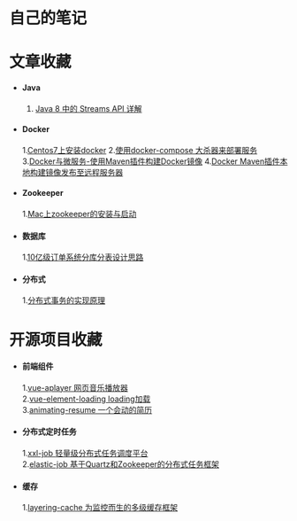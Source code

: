 # 自己的笔记
    

# 文章收藏     
- #### Java  
    1. [Java 8 中的 Streams API 详解](https://www.ibm.com/developerworks/cn/java/j-lo-java8streamapi/)  

- #### Docker  
    1.[Centos7上安装docker](https://www.cnblogs.com/yufeng218/p/8370670.html)
    2.[使用docker-compose 大杀器来部署服务](https://www.cnblogs.com/neptunemoon/p/6512121.html)
    3.[Docker与微服务-使用Maven插件构建Docker镜像](https://blog.csdn.net/keketrtr/article/details/78042856)
    4.[Docker Maven插件本地构建镜像发布至远程服务器](https://blog.csdn.net/laravelshao/article/details/79773895)

- #### Zookeeper
    1.[Mac上zookeeper的安装与启动](https://www.jianshu.com/p/5491d16e6abd)

- #### 数据库
    1.[10亿级订单系统分库分表设计思路](https://mp.weixin.qq.com/s/EY1L-7GpZ8AVsaM8sdpgAw)

- #### 分布式
    1.[分布式事务的实现原理](https://draveness.me/distributed-transaction-principle)


# 开源项目收藏  
- #### 前端组件
    1.[vue-aplayer 网页音乐播放器](https://github.com/MoePlayer/vue-aplayer)    
    2.[vue-element-loading loading加载](https://github.com/biigpongsatorn/vue-element-loading)   
    3.[animating-resume 一个会动的简历](https://github.com/jirengu-inc/animating-resume)   
- #### 分布式定时任务
    1.[xxl-job 轻量级分布式任务调度平台](https://github.com/xuxueli/xxl-job)  
    2.[elastic-job 基于Quartz和Zookeeper的分布式任务框架](https://github.com/elasticjob/elastic-job-lite)
- #### 缓存
    1.[layering-cache 为监控而生的多级缓存框架](https://github.com/xiaolyuh/layering-cache) 
